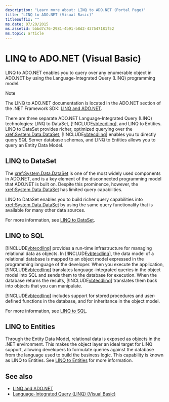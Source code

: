 ```yaml
---
description: "Learn more about: LINQ to ADO.NET (Portal Page)"
title: "LINQ to ADO.NET (Visual Basic)"
titleSuffix: ""
ms.date: 07/20/2015
ms.assetid: bbbd7c76-2981-4b91-b8d2-437547181f52
ms.topic: article
---
```

# LINQ to ADO.NET (Visual Basic)

LINQ to ADO.NET enables you to query over any enumerable object in ADO.NET by using the Language-Integrated Query (LINQ) programming model.  
  
> [!NOTE]
> The LINQ to ADO.NET documentation is located in the ADO.NET section of the .NET Framework SDK: [LINQ and ADO.NET](../../../../framework/data/adonet/linq-and-ado-net.md).
  
 There are three separate ADO.NET Language-Integrated Query (LINQ) technologies: LINQ to DataSet, [!INCLUDE[vbtecdlinq](~/includes/vbtecdlinq-md.md)], and LINQ to Entities. LINQ to DataSet provides richer, optimized querying over the <xref:System.Data.DataSet>, [!INCLUDE[vbtecdlinq](~/includes/vbtecdlinq-md.md)] enables you to directly query SQL Server database schemas, and LINQ to Entities allows you to query an Entity Data Model.  
  
## LINQ to DataSet  

 The <xref:System.Data.DataSet> is one of the most widely used components in ADO.NET, and is a key element of the disconnected programming model that ADO.NET is built on. Despite this prominence, however, the <xref:System.Data.DataSet> has limited query capabilities.  
  
 LINQ to DataSet enables you to build richer query capabilities into <xref:System.Data.DataSet> by using the same query functionality that is available for many other data sources.  
  
 For more information, see [LINQ to DataSet](../../../../framework/data/adonet/linq-to-dataset.md).  
  
## LINQ to SQL  

 [!INCLUDE[vbtecdlinq](~/includes/vbtecdlinq-md.md)] provides a run-time infrastructure for managing relational data as objects. In [!INCLUDE[vbtecdlinq](~/includes/vbtecdlinq-md.md)], the data model of a relational database is mapped to an object model expressed in the programming language of the developer. When you execute the application, [!INCLUDE[vbtecdlinq](~/includes/vbtecdlinq-md.md)] translates language-integrated queries in the object model into SQL and sends them to the database for execution. When the database returns the results, [!INCLUDE[vbtecdlinq](~/includes/vbtecdlinq-md.md)] translates them back into objects that you can manipulate.  
  
 [!INCLUDE[vbtecdlinq](~/includes/vbtecdlinq-md.md)] includes support for stored procedures and user-defined functions in the database, and for inheritance in the object model.  
  
 For more information, see [LINQ to SQL](../../../../framework/data/adonet/sql/linq/index.md).  
  
## LINQ to Entities  

 Through the Entity Data Model, relational data is exposed as objects in the .NET environment. This makes the object layer an ideal target for LINQ support, allowing developers to formulate queries against the database from the language used to build the business logic. This capability is known as LINQ to Entities. See [LINQ to Entities](../../../../framework/data/adonet/ef/language-reference/linq-to-entities.md) for more information.  
  
## See also

- [LINQ and ADO.NET](../../../../framework/data/adonet/linq-and-ado-net.md)
- [Language-Integrated Query (LINQ) (Visual Basic)](index.md)
